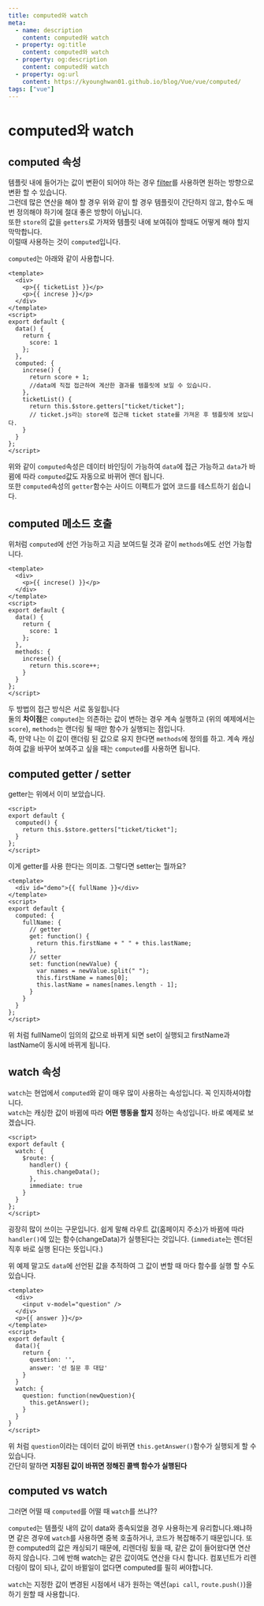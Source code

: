 ```yaml
---
title: computed와 watch
meta:
  - name: description
    content: computed와 watch
  - property: og:title
    content: computed와 watch
  - property: og:description
    content: computed와 watch
  - property: og:url
    content: https://kyounghwan01.github.io/blog/Vue/vue/computed/
tags: ["vue"]
---
```


# computed와 watch

## computed 속성

템플릿 내에 들어가는 값이 변환이 되어야 하는 경우 [filter](https://kyounghwan01.github.io/blog/Vue/vue/filter/)를 사용하면 원하는 방향으로 변환 할 수 있습니다.<br>
그런데 많은 연산을 해야 할 경우 위와 같이 할 경우 템플릿이 간단하지 않고, 함수도 매번 정의해야 하기에 절대 좋은 방향이 아닙니다.<br>
또한 `store`의 값을 `getters`로 가져와 템플릿 내에 보여줘야 할때도 어떻게 해야 할지 막막합니다.<br>
이럴때 사용하는 것이 `computed`입니다.

`computed`는 아래와 같이 사용합니다.

```vue
<template>
  <div>
    <p>{{ ticketList }}</p>
    <p>{{ increse }}</p>
  </div>
</template>
<script>
export default {
  data() {
    return {
      score: 1
    };
  },
  computed: {
    increse() {
      return score + 1;
      //data에 직접 접근하여 계산한 결과를 템플릿에 보일 수 있습니다.
    },
    ticketList() {
      return this.$store.getters["ticket/ticket"];
      // ticket.js라는 store에 접근해 ticket state를 가져온 후 템플릿에 보입니다.
    }
  }
};
</script>
```

위와 같이 `computed`속성은 데이터 바인딩이 가능하여 `data`에 접근 가능하고 `data`가 바뀜에 따라 `computed`값도 자동으로 바뀌어 렌더 됩니다.<br>
또한 `computed`속성의 `getter`함수는 사이드 이팩트가 없어 코드를 테스트하기 쉽습니다.

## computed 메소드 호출

위처럼 `computed`에 선언 가능하고 지금 보여드릴 것과 같이 `methods`에도 선언 가능합니다.

```vue
<template>
  <div>
    <p>{{ increse() }}</p>
  </div>
</template>
<script>
export default {
  data() {
    return {
      score: 1
    };
  },
  methods: {
    increse() {
      return this.score++;
    }
  }
};
</script>
```

두 방법의 접근 방식은 서로 동일힙니다 <br>
둘의 **차이점**은 `computed`는 의존하는 값이 변하는 경우 계속 실행하고 (위의 예제에서는 `score`), `methods`는 랜더링 될 때만 함수가 실행되는 점입니다.<br>
즉, 만약 나는 이 값이 랜더링 된 값으로 유지 한다면 `methods`에 정의를 하고. 계속 캐싱하여 값을 바꾸어 보여주고 싶을 때는 `computed`를 사용하면 됩니다.

## computed getter / setter

getter는 위에서 이미 보았습니다.

```vue
<script>
export default {
  computed() {
    return this.$store.getters["ticket/ticket"];
  }
};
</script>
```

이게 getter를 사용 한다는 의미죠. 그렇다면 setter는 뭘까요?

```vue
<template>
  <div id="demo">{{ fullName }}</div>
</template>
<script>
export default {
  computed: {
    fullName: {
      // getter
      get: function() {
        return this.firstName + " " + this.lastName;
      },
      // setter
      set: function(newValue) {
        var names = newValue.split(" ");
        this.firstName = names[0];
        this.lastName = names[names.length - 1];
      }
    }
  }
};
</script>
```

위 처럼 fullName이 임의의 값으로 바뀌게 되면 set이 실행되고 firstName과 lastName이 동시에 바뀌게 됩니다.

## watch 속성

`watch`는 현업에서 `computed`와 같이 매우 많이 사용하는 속성입니다. 꼭 인지하셔야합니다.<br>
`watch`는 캐싱한 값이 바뀜에 따라 **어떤 행동을 할지** 정하는 속성입니다. 바로 예제로 보겠습니다.

```vue
<script>
export default {
  watch: {
    $route: {
      handler() {
        this.changeData();
      },
      immediate: true
    }
  }
};
</script>
```

굉장히 많이 쓰이는 구문입니다. 쉽게 말해 라우트 값(홈페이지 주소)가 바뀜에 따라 `handler()`에 있는 함수(changeData)가 실행된다는 것입니다. (`immediate`는 렌더된 직후 바로 실행 된다는 뜻입니다.)

위 예제 말고도 `data`에 선언된 값을 추적하여 그 값이 변할 때 마다 함수를 실행 할 수도 있습니다.

```vue
<template>
  <div>
    <input v-model="question" />
  </div>
  <p>{{ answer }}</p>
</template>
<script>
export default {
  data(){
    return {
      question: '',
      answer: '선 질문 후 대답'
    }
  }
  watch: {
    question: function(newQuestion){
      this.getAnswer();
    }
  }
}
</script>
```

위 처럼 `question`이라는 데이터 값이 바뀌면 `this.getAnswer()`함수가 실행되게 할 수 있습니다. <br>
간단히 말하면 **지정된 값이 바뀌면 정해진 콜백 함수가 실행된다**

## computed vs watch

그러면 어떨 때 `computed`를 어떨 때 `watch`를 쓰냐??

`computed`는 템플릿 내의 값이 data와 종속되었을 경우 사용하는게 유리합니다.왜냐하면 같은 경우에 `watch`를 사용하면 중복 호출하거나, 코드가 복잡해주기 때문입니다. 또한 computed의 값은 캐싱되기 때문에, 리렌더링 됬을 때, 같은 값이 들어왔다면 연산하지 않습니다. 그에 반해 watch는 같은 값이여도 연산을 다시 합니다. 컴포넌트가 리렌더링이 많이 되나, 값이 바뀔일이 없다면 computed를 필히 써야합니다.

`watch`는 지정한 값이 변경된 시점에서 내가 원하는 액션(`api call`, `route.push()`)을 하기 원할 때 사용합니다.

<TagLinks />

<Disqus />
